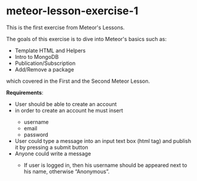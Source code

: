 # meteor-lesson-exercise-1
This is the first exercise from Meteor's Lessons.
<p></p>
The goals of this exercise is to dive into Meteor's basics such as:
<ul>
  <li>Template HTML and Helpers</li>
  <li>Intro to MongoDB</li>
  <li>Publication/Subscription</li>
  <li>Add/Remove a package</li>
</ul>
 which covered in the First and the Second Meteor Lesson. 

<b>Requirements</b>:
</p>
<ul>
<li>User should be able to create an account</li>
<li>in order to create an account he must insert</li>
  <ul>
    <li>username</li>
    <li>email</li>
    <li>password</li>
  </ul>
  <li>User could type a message into an input text box (html tag) and publish it by pressing a submit button</li>
  <li>Anyone could write a message</li>
  <ul>
    <li>If user is logged in, then his username should be appeared next to his name, otherwise “Anonymous”.</li>
  </ul>
</ul>
  
      
      
  
  
  
    

